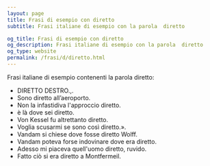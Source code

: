 ```yaml
---
layout: page
title: Frasi di esempio con diretto 
subtitle: Frasi italiane di esempio con la parola  diretto

og_title: Frasi di esempio con diretto 
og_description: Frasi italiane di esempio con la parola  diretto
og_type: website
permalink: /frasi/d/diretto.html
---
```


Frasi italiane di esempio contenenti la parola diretto:


- DIRETTO DESTRO.,.
- Sono diretto all’aeroporto.
- Non la infastidiva l'approccio diretto.
- è là dove sei diretto.
- Von Kessel fu altrettanto diretto.
- Voglia scusarmi se sono così diretto.».
- Vandam si chiese dove fosse diretto Wolff.
- Vandam poteva forse indovinare dove era diretto.
- Adesso mi piaceva quell'uomo diretto, ruvido.
- Fatto ciò si era diretto a Montfermeil.
